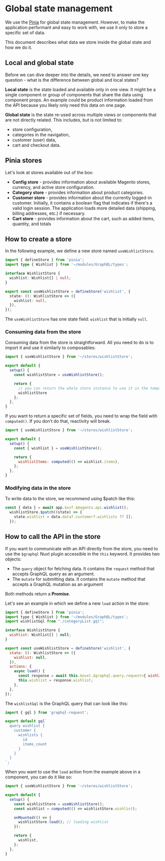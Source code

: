# Global state management

We use the [Pinia](https://pinia.vuejs.org/ssr/nuxt.html) for global state management. However, to make the application performant and easy to work with, we use it only to store a specific set of data.

This document describes what data we store inside the global state and how we do it.

## Local and global state

Before we can dive deeper into the details, we need to answer one key question - what is the difference between global and local states?

**Local state** is the state loaded and available only in one view. It might be a single component or group of components that share the data using component props. An example could be product information loaded from the API because you likely only need this data on one page.

**Global state** is the state re-used across multiple views or components that are not directly related. This includes, but is not limited to:

- store configuration,
- categories in the navigation,
- customer (user) data,
- cart and checkout data.

## Pinia stores

Let's look at stores available out of the box:

- **Config store** - provides information about available Magento stores, currency, and active store configuration.
- **Category store** - provides information about product categories.
- **Customer store** - provides information about the currently logged-in customer. Initially, it contains a boolean flag that indicates if there's a valid login session. The application loads more detailed data (shipping, billing addresses, etc.) if necessary.
- **Cart store** - provides information about the cart, such as added items, quantity, and totals

## How to create a store

In the following example, we define a new store named `useWishlistStore`.

```typescript
import { defineStore } from 'pinia';
import type { Wishlist } from '~/modules/GraphQL/types';

interface WishlistStore {
  wishlist: Wishlist[] | null;
}

export const useWishlistStore = defineStore('wishlist', {
  state: (): WishlistStore => ({
    wishlist: null,
  }),
});
```

The `useWishlistStore` has one state field: `wishlist` that is initially `null`.

### Consuming data from the store

Consuming data from the store is straightforward. All you need to do is to import it and use it similarly to composables:

```typescript
import { useWishlistStore } from '~/stores/wishlistStore';

export default {
  setup() {
    const wishlistStore = useWishlistStore();

    return {
      // you can return the whole store instance to use it in the template
      wishlistStore
    };
  },
}
```

If you want to return a specific set of fields, you need to wrap the field with `computed()`. If you don’t do that, reactivity will break.

```javascript
import { useWishlistStore } from '~/stores/wishlistStore';

export default {
  setup() {
    const { wishlist } = useWishlistStore();

    return {
      wishlistItems: computed(() => wishlist.items),
    };
  },
}
```

### Modifying data in the store

To write data to the store, we recommend using $patch like this:

```javascript
const { data } = await app.$vsf.$magento.api.wishlist();
  wishlistStore.$patch((state) => {
    state.wishlist = data.data?.customer?.wishlists ?? [];
  });
```

## How to call the API in the store

If you want to communicate with an API directly from the store, you need to use the `$graphql` Nuxt plugin accessible in the `this` keyword. It provides two objects:

- The `query` object for fetching data. It contains the `request` method that accepts GraphQL query as an argument.
- The `mutate` for submitting data. It contains the `mutate` method that accepts a GraphQL mutation as an argument

Both methods return a **Promise**.

Let's see an example in which we define a new `load` action in the store:

```javascript
import { defineStore } from 'pinia';
import type { Wishlist } from '~/modules/GraphQL/types';
import wishlistGql from "./categoryList.gql";

interface WishlistStore {
  wishlist: Wishlist[] | null;
}

export const useWishlistStore = defineStore('wishlist', {
  state: (): WishlistStore => ({
    wishlist: null,
  }),
  actions: {
    async load() {
      const response = await this.$nuxt.$graphql.query.request<{ wishlist: Wishlist }>(wishlistGql);
      this.wishlist = response.wishlist;
    },
  },
});
```

The `wishlistGql` is the GraphQL query that can look like this:

```javascript
import { gql } from 'graphql-request';

export default gql`
  query wishlist {
    customer {
      wishlists {
        id
        items_count
      }
    }
  }
`;
```

When you want to use the `load` action from the example above in a component, you can do it like so:

```javascript
import { useWishlistStore } from '~/stores/wishlistStore';

export default {
  setup() {
    const wishlistStore = useWishlistStore();
    const wishlist = computed(() => wishlistStore.wishlist);

    onMounted(() => {
      wishlistStore.load(); // loading wishlist
    });

    return {
      wishlist,
    };
  },
}
```
